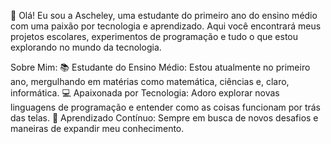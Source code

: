 👋 Olá! Eu sou a Ascheley, uma estudante do primeiro ano do ensino médio com uma paixão por tecnologia e aprendizado.
Aqui você encontrará meus projetos escolares, experimentos de programação e tudo o que estou explorando no mundo da tecnologia.

Sobre Mim:
📚 Estudante do Ensino Médio: Estou atualmente no primeiro ano, mergulhando em matérias como matemática, ciências e, claro, informática.
💻 Apaixonada por Tecnologia: Adoro explorar novas linguagens de programação e entender como as coisas funcionam por trás das telas.
🌟 Aprendizado Contínuo: Sempre em busca de novos desafios e maneiras de expandir meu conhecimento.
